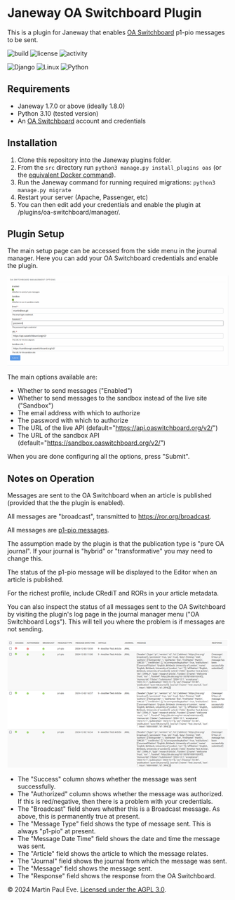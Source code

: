 # Janeway OA Switchboard Plugin
This is a plugin for Janeway that enables [OA Switchboard](https://www.oaswitchboard.org/) p1-pio messages to be sent.

![build](https://img.shields.io/github/actions/workflow/status/openlibhums/oaswitchboard/linting.yaml) ![license](https://img.shields.io/github/license/openlibhums/oaswitchboard) ![activity](https://img.shields.io/github/last-commit/openlibhums/oaswitchboard)

![Django](https://img.shields.io/badge/Django-%23FF9900.svg?style=for-the-badge&logo=django&logoColor=white) ![Linux](https://img.shields.io/badge/Linux-FCC624?style=for-the-badge&logo=linux&logoColor=black) ![Python](https://img.shields.io/badge/python-3670A0?style=for-the-badge&logo=python&logoColor=ffdd54)

## Requirements
* Janeway 1.7.0 or above (ideally 1.8.0)
* Python 3.10 (tested version)
* An [OA Switchboard](https://www.oaswitchboard.org/) account and credentials

## Installation
1. Clone this repository into the Janeway plugins folder.
2. From the `src` directory run `python3 manage.py install_plugins oas` (or the [equivalent Docker command](https://janeway.readthedocs.io/en/latest/dev/installation.html)).
3. Run the Janeway command  for running required migrations: `python3 manage.py migrate`
4. Restart your server (Apache, Passenger, etc)
5. You can then edit add your credentials and enable the plugin at <journal>/plugins/oa-switchboard/manager/.

## Plugin Setup
The main setup page can be accessed from the side menu in the journal manager. Here you can add your OA Switchboard credentials and enable the plugin.

![The setup page](docs/setup_page.png)

The main options available are:

* Whether to send messages ("Enabled")
* Whether to send messages to the sandbox instead of the live site ("Sandbox")
* The email address with which to authorize
* The password with which to authorize
* The URL of the live API (default="https://api.oaswitchboard.org/v2/")
* The URL of the sandbox API (default="https://sandbox.oaswitchboard.org/v2/")

When you are done configuring all the options, press "Submit".

## Notes on Operation
Messages are sent to the OA Switchboard when an article is published (provided that the the plugin is enabled).

All messages are "broadcast", transmitted to https://ror.org/broadcast.

All messages are [p1-pio messages](https://www.oaswitchboard.org/blog-post-16oct2022).

The assumption made by the plugin is that the publication type is "pure OA journal". If your journal is "hybrid" or "transformative" you may need to change this.

The status of the p1-pio message will be displayed to the Editor when an article is published.

For the richest profile, include CRediT and RORs in your article metadata.

You can also inspect the status of all messages sent to the OA Switchboard by visiting the plugin's log page in the journal manager menu ("OA Switchboard Logs"). This will tell you where the problem is if messages are not sending.

![The logs page](docs/message_log.png)

* The "Success" column shows whether the message was sent successfully.
* The "Authorized" column shows whether the message was authorized. If this is red/negative, then there is a problem with your credentials.
* The "Broadcast" field shows whether this is a Broadcast message. As above, this is permanently true at present.
* The "Message Type" field shows the type of message sent. This is always "p1-pio" at present.
* The "Message Date Time" field shows the date and time the message was sent.
* The "Article" field shows the article to which the message relates.
* The "Journal" field shows the journal from which the message was sent.
* The "Message" field shows the message sent.
* The "Response" field shows the response from the OA Switchboard.

&copy; 2024 Martin Paul Eve. [Licensed under the AGPL 3.0](LICENSE).